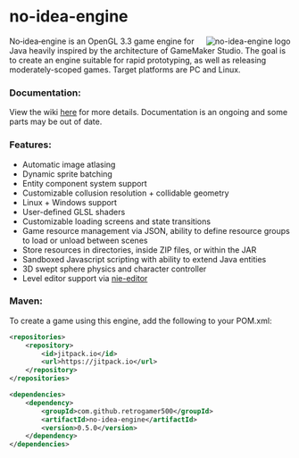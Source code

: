 # no-idea-engine
<img src="https://i.imgur.com/aIGEXcp.png" align="right" title="no-idea-engine logo">

No‑idea‑engine is an OpenGL 3.3 game engine for Java heavily inspired by the architecture of GameMaker Studio. The goal is to create an engine suitable for rapid prototyping, as well as releasing moderately-scoped games. Target platforms are PC and Linux.

### Documentation:
View the wiki [here](https://github.com/retrogamer500/no-idea-engine/wiki) for more details. Documentation is an ongoing and some parts may be out of date.

### Features:
* Automatic image atlasing
* Dynamic sprite batching
* Entity component system support
* Customizable collusion resolution + collidable geometry
* Linux + Windows support
* User-defined GLSL shaders
* Customizable loading screens and state transitions
* Game resource management via JSON, ability to define resource groups to load or unload between scenes
* Store resources in directories, inside ZIP files, or within the JAR
* Sandboxed Javascript scripting with ability to extend Java entities
* 3D swept sphere physics and character controller
* Level editor support via [nie-editor](https://github.com/retrogamer500/nie-editor)

### Maven:

To create a game using this engine, add the following to your POM.xml:

```xml
<repositories>
    <repository>
        <id>jitpack.io</id>
        <url>https://jitpack.io</url>
    </repository>
</repositories>

<dependencies>
    <dependency>
        <groupId>com.github.retrogamer500</groupId>
        <artifactId>no-idea-engine</artifactId>
        <version>0.5.0</version>
    </dependency>
</dependencies>
```
